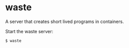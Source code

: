 waste
=====

A server that creates short lived programs in containers.

Start the waste server:

```
$ waste
```